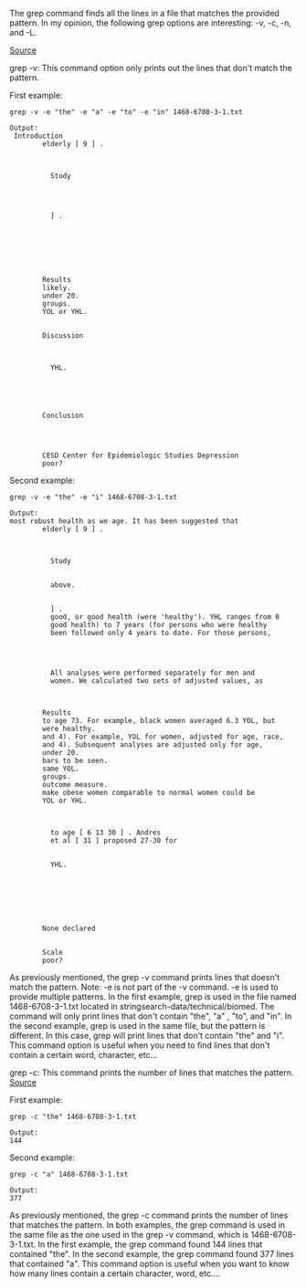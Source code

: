 The grep command finds all the lines in a file that matches the provided pattern. In my opinion, the following grep options are interesting: -v, -c, -n, and -L.

[Source](https://www.oreilly.com/library/view/linux-pocket-guide/9780596806347/re52.html)

grep -v: This command option only prints out the lines that don't match the pattern.

First example:
```
grep -v -e "the" -e "a" -e "to" -e "in" 1468-6708-3-1.txt

Output:
 Introduction
        elderly [ 9 ] .



          Study




          ] .






      
        Results
        likely.
        under 20.
        groups.
        YOL or YHL.


        Discussion

        

          YHL.





        Conclusion




        CESD Center for Epidemiologic Studies Depression
        poor?

```

Second example:
```
grep -v -e "the" -e "i" 1468-6708-3-1.txt

Output:
most robust health as we age. It has been suggested that
        elderly [ 9 ] .



          Study


          above.


          ] .
          good, or good health (were 'healthy'). YHL ranges from 0
          good health) to 7 years (for persons who were healthy
          been followed only 4 years to date. For those persons,



        
          All analyses were performed separately for men and
          women. We calculated two sets of adjusted values, as



        Results
        to age 73. For example, black women averaged 6.3 YOL, but
        were healthy.
        and 4). For example, YOL for women, adjusted for age, race,
        and 4). Subsequent analyses are adjusted only for age,
        under 20.
        bars to be seen.
        same YOL.
        groups.
        outcome measure.
        make obese women comparable to normal women could be
        YOL or YHL.



          to age [ 6 13 30 ] . Andres
          et al [ 31 ] proposed 27-30 for
        

          YHL.







        None declared


        Scale
        poor?
```

As previously mentioned, the grep -v command prints lines that doesn't match the pattern. Note: -e is not part of the -v command. -e is used to provide multiple patterns. In the first example, grep is used in the file named 1468-6708-3-1.txt located in stringsearch-data/technical/biomed. The command will only print lines that don't contain "the", "a" , "to", and "in". In the second example, grep is used in the same file, but the pattern is different. In this case, grep will print lines that don't contain "the" and "i". This command option is useful when you need to find lines that don't contain a certain word, character, etc...


grep -c: This command prints the number of lines that matches the pattern.
[Source](https://www.oreilly.com/library/view/linux-pocket-guide/9780596806347/re52.html)

First example:
```
grep -c "the" 1468-6708-3-1.txt

Output:
144
```

Second example:
```
grep -c "a" 1468-6708-3-1.txt

Output:
377
```
As previously mentioned, the grep -c command prints the number of lines that matches the pattern. In both examples, the grep command is used in the same file as the one used in the grep -v command, which is 1468-6708-3-1.txt. In the first example, the grep command found 144 lines that contained "the". In the second example, the grep command found 377 lines that contained "a". This command option is useful when you want to know how many lines contain a certain character, word, etc....


